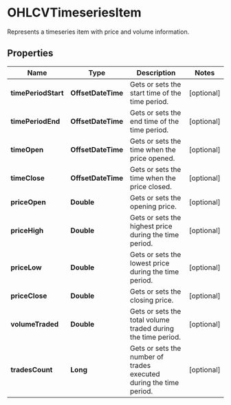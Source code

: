 

# OHLCVTimeseriesItem

Represents a timeseries item with price and volume information.

## Properties

| Name | Type | Description | Notes |
|------------ | ------------- | ------------- | -------------|
|**timePeriodStart** | **OffsetDateTime** | Gets or sets the start time of the time period. |  [optional] |
|**timePeriodEnd** | **OffsetDateTime** | Gets or sets the end time of the time period. |  [optional] |
|**timeOpen** | **OffsetDateTime** | Gets or sets the time when the price opened. |  [optional] |
|**timeClose** | **OffsetDateTime** | Gets or sets the time when the price closed. |  [optional] |
|**priceOpen** | **Double** | Gets or sets the opening price. |  [optional] |
|**priceHigh** | **Double** | Gets or sets the highest price during the time period. |  [optional] |
|**priceLow** | **Double** | Gets or sets the lowest price during the time period. |  [optional] |
|**priceClose** | **Double** | Gets or sets the closing price. |  [optional] |
|**volumeTraded** | **Double** | Gets or sets the total volume traded during the time period. |  [optional] |
|**tradesCount** | **Long** | Gets or sets the number of trades executed during the time period. |  [optional] |



